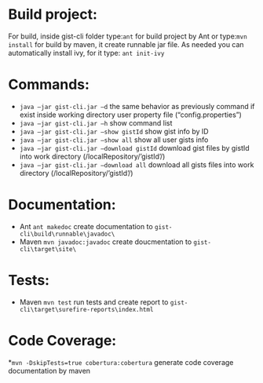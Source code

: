 Build project:
=========
For build, inside gist-cli folder type:`ant` for build project by Ant or type:`mvn install` for build by maven, it create runnable jar file. As needed you can automatically install ivy, for it type: `ant init-ivy`

Сommands:
=========
* `java –jar gist-cli.jar –d` the same behavior as previously command if exist inside working directory user property file (“config.properties”)
* `java –jar gist-cli.jar –h` show command list
* `java –jar gist-cli.jar –show gistId` show gist info by ID
* `java –jar gist-cli.jar –show all` show all user gists info
* `java –jar gist-cli.jar –download gistId` download gist files by gistId into work directory (/localRepository/’gistId’/)
* `java –jar gist-cli.jar –download all` download all gists files into work directory  (/localRepository/’gistId’/)


Documentation:
=========
* Ant `ant makedoc` create documentation to `gist-cli\build\runnable\javadoc\`
* Maven  `mvn javadoc:javadoc` create doucmentation to `gist-cli\target\site\`



Tests:
=========
* Maven  `mvn test` run tests and create report to `gist-cli\target\surefire-reports\index.html`


Code Coverage:
=========
*`mvn -DskipTests=true cobertura:cobertura` generate code coverage documentation by maven
